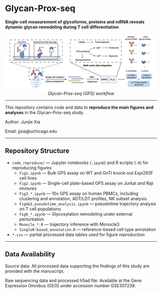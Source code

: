 # Glycan-Prox-seq
**Single-cell measurement of glycoforms, proteins and mRNA reveals dynamic glycan remodeling during T cell differentiation**
<div align="center">
  <img src="GPS_shceme.png" alt="GPS Scheme" width="600"/>
  <br>
  <em>Glycan-Prox-seq (GPS) workflow</em>
</div>

---

This repository contains code and data to **reproduce the main figures and analyses** in the Glycan-Prox-seq study.

Author: Junjie Xia
</div>
Email: jjxia@uchicago.edu

---

## Repository Structure

- `code_reproduce/` — Jupyter notebooks (`.ipynb`) and R scripts (`.R`) for reproducing figures  
  - `Fig1.ipynb` — Bulk GPS assay on WT and GnTI knock-out Expi293F cell lines
  - `Fig2.ipynb` — Single-cell plate-based GPS assay on Jurkat and Raji mixtures  
  - `Fig3_*.ipynb` — 10x GPS assay on human PBMCs, including clustering and annotation, ADT/LDT profiles, NK subset analysis.
  - `Fig4&5_pseudotime_analysis.ipynb` — pseudotime trajectory analysis on T cell populations
  - `Fig6_*.ipynb` — Glycosylation remodeling under external perturbation  
  - `Monocle_*.R` — trajectory inference with Monocle3  
  - `SingleR-based_annotation.R` — reference-based cell type annotation  
- `*.csv` — partial processed data tables used for figure reproduction  

---

## Data Availability

Source data: All processed data supporting the findings of this study are provided with the manuscript.

Raw sequencing data and processed h5ad file: Available at the Gene Expression Omnibus (GEO) under accession number GSE307239.
